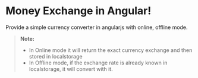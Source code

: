 Money Exchange in Angular!
===================
Provide a simple currency converter in angularjs with online, offline mode.

> **Note:**
> - In Online mode it will return the exact currency exchange and then stored in localstorage
> - In Offline mode, if the exchange rate is already known in localstorage, it will convert with it.
